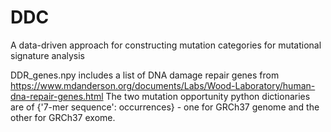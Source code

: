 # DDC
A data-driven approach for constructing mutation categories for mutational signature analysis

DDR_genes.npy includes a list of DNA damage repair genes from https://www.mdanderson.org/documents/Labs/Wood-Laboratory/human-dna-repair-genes.html
The two mutation opportunity python dictionaries are of {'7-mer sequence': occurrences} - one for GRCh37 genome and the other for GRCh37 exome.
